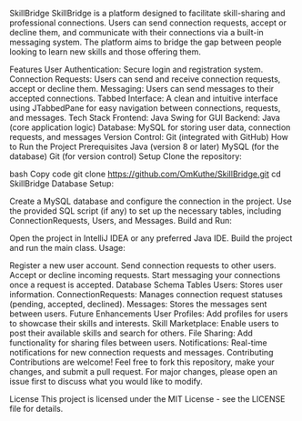 SkillBridge
SkillBridge is a platform designed to facilitate skill-sharing and professional connections. Users can send connection requests, accept or decline them, and communicate with their connections via a built-in messaging system. The platform aims to bridge the gap between people looking to learn new skills and those offering them.

Features
User Authentication: Secure login and registration system.
Connection Requests: Users can send and receive connection requests, accept or decline them.
Messaging: Users can send messages to their accepted connections.
Tabbed Interface: A clean and intuitive interface using JTabbedPane for easy navigation between connections, requests, and messages.
Tech Stack
Frontend: Java Swing for GUI
Backend: Java (core application logic)
Database: MySQL for storing user data, connection requests, and messages
Version Control: Git (integrated with GitHub)
How to Run the Project
Prerequisites
Java (version 8 or later)
MySQL (for the database)
Git (for version control)
Setup
Clone the repository:

bash
Copy code
git clone https://github.com/OmKuthe/SkillBridge.git
cd SkillBridge
Database Setup:

Create a MySQL database and configure the connection in the project.
Use the provided SQL script (if any) to set up the necessary tables, including ConnectionRequests, Users, and Messages.
Build and Run:

Open the project in IntelliJ IDEA or any preferred Java IDE.
Build the project and run the main class.
Usage:

Register a new user account.
Send connection requests to other users.
Accept or decline incoming requests.
Start messaging your connections once a request is accepted.
Database Schema
Tables
Users: Stores user information.
ConnectionRequests: Manages connection request statuses (pending, accepted, declined).
Messages: Stores the messages sent between users.
Future Enhancements
User Profiles: Add profiles for users to showcase their skills and interests.
Skill Marketplace: Enable users to post their available skills and search for others.
File Sharing: Add functionality for sharing files between users.
Notifications: Real-time notifications for new connection requests and messages.
Contributing
Contributions are welcome! Feel free to fork this repository, make your changes, and submit a pull request. For major changes, please open an issue first to discuss what you would like to modify.

License
This project is licensed under the MIT License - see the LICENSE file for details.
